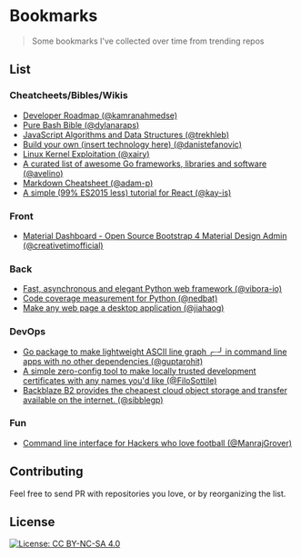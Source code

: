 # Bookmarks
> Some bookmarks I've collected over time from trending repos

## List

### Cheatcheets/Bibles/Wikis

- [Developer Roadmap (@kamranahmedse)](https://github.com/kamranahmedse/developer-roadmap)
- [Pure Bash Bible (@dylanaraps)](https://github.com/dylanaraps/pure-bash-bible)
- [JavaScript Algorithms and Data Structures (@trekhleb)](https://github.com/trekhleb/javascript-algorithms)
- [Build your own (insert technology here) (@danistefanovic)](https://github.com/danistefanovic/build-your-own-x)
- [Linux Kernel Exploitation (@xairy)](https://github.com/xairy/linux-kernel-exploitation)
- [A curated list of awesome Go frameworks, libraries and software (@avelino)](https://github.com/avelino/awesome-go)
- [Markdown Cheatsheet (@adam-p)](https://github.com/adam-p/markdown-here/wiki/Markdown-Cheatsheet)
- [A simple (99% ES2015 less) tutorial for React (@kay-is)](https://github.com/kay-is/react-from-zero)

### Front

- [Material Dashboard - Open Source Bootstrap 4 Material Design Admin (@creativetimofficial)](https://github.com/creativetimofficial/material-dashboard)

### Back

- [Fast, asynchronous and elegant Python web framework (@vibora-io)](https://github.com/vibora-io/vibora)
- [Code coverage measurement for Python (@nedbat)](https://github.com/nedbat/coveragepy)
- [Make any web page a desktop application (@jiahaog)](https://github.com/jiahaog/nativefier)

### DevOps

- [Go package to make lightweight ASCII line graph ╭┈╯ in command line apps with no other dependencies (@guptarohit)](https://github.com/guptarohit/asciigraph)
- [A simple zero-config tool to make locally trusted development certificates with any names you'd like (@FiloSottile)](https://github.com/FiloSottile/mkcert)
- [Backblaze B2 provides the cheapest cloud object storage and transfer available on the internet. (@sibblegp)](https://github.com/sibblegp/b2blaze)

### Fun

- [Command line interface for Hackers who love football (@ManrajGrover)](https://github.com/ManrajGrover/football-cli)

## Contributing

Feel free to send PR with repositories you love, or by reorganizing the list.

## License
[![License: CC BY-NC-SA 4.0](https://img.shields.io/badge/License-CC%20BY--NC--SA%204.0-lightgrey.svg)](https://creativecommons.org/licenses/by-nc-sa/4.0/)
